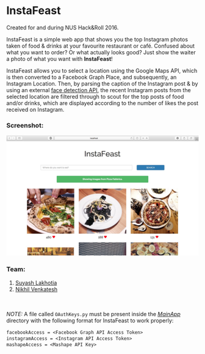 # InstaFeast
Created for and during NUS Hack&amp;Roll 2016.

InstaFeast is a simple web app that shows you the top Instagram photos taken of food & drinks at your favourite restaurant or café. Confused about what you want to order? Or what actually looks good? Just show the waiter a photo of what you want with **InstaFeast**!

InstaFeast allows you to select a location using the Google Maps API, which is then converted to a Facebook Graph Place, and subsequently, an Instagram Location. Then, by parsing the caption of the Instagram post & by using an external [face detection API](https://market.mashape.com/apicloud/facerect#!documentation), the recent Instagram posts from the selected location are filtered through to scout for the top posts of food and/or drinks, which are displayed according to the number of likes the post received on Instagram.

### Screenshot:
![Screenshot](/Screenshots/InstaFeast1.JPG)

### Team:
1. [Suyash Lakhotia](https://github.com/SuyashLakhotia)
2. [Nikhil Venkatesh](https://github.com/nikv96)

<br><br>
*NOTE:* A file called `OAuthKeys.py` must be present inside the *[MainApp](/MainApp/)* directory with the following format for InstaFeast to work properly:
```
facebookAccess = <Facebook Graph API Access Token>
instagramAccess = <Instagram API Access Token>
mashapeAccess = <Mashape API Key>
```
